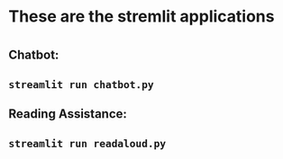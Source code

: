 <h1>These are the stremlit applications<h1/>
<h2>Chatbot:<h2/>
  
```
streamlit run chatbot.py
```
<h2>Reading Assistance:<h2/>
  
```
streamlit run readaloud.py
  ```
